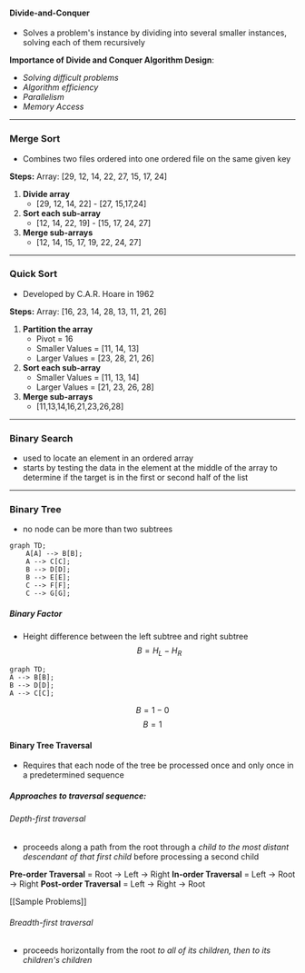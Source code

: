 #### Divide-and-Conquer
- Solves a problem's instance by dividing into several smaller instances, solving each of them recursively

**Importance of Divide and Conquer Algorithm Design**:
- *Solving difficult problems*
- *Algorithm efficiency*
- *Parallelism*
- *Memory Access*

--- 
### Merge Sort 
- Combines two files ordered into one ordered file on the same given key

**Steps:**
Array: [29, 12, 14, 22, 27, 15, 17, 24]
1. **Divide array**
	-  [29, 12, 14, 22] - [27, 15,17,24]
2. **Sort each sub-array**
	- [12, 14, 22, 19] - [15, 17, 24, 27]
3. **Merge sub-arrays**
	- [12, 14, 15, 17, 19, 22, 24, 27]

---
### Quick Sort
- Developed by C.A.R. Hoare in 1962

**Steps:**
Array: [16, 23, 14, 28, 13, 11, 21, 26]
1. **Partition the array**
	- Pivot = 16
	- Smaller Values = [11, 14, 13]
	- Larger Values = [23, 28, 21, 26]
2. **Sort each sub-array**
	- Smaller Values = [11, 13, 14]
	- Larger Values = [21, 23, 26, 28]
3. **Merge sub-arrays**
	- [11,13,14,16,21,23,26,28]

---
### Binary Search
- used to locate an element in an ordered array
- starts by testing the data in the element at the middle of the array to determine if the target is in the first or second half of the list

---
### Binary Tree
- no node can be more than two subtrees
```mermaid
graph TD;
    A[A] --> B[B];
    A --> C[C];
    B --> D[D];
    B --> E[E];
    C --> F[F];
    C --> G[G];

```

##### Binary Factor
- Height difference between the left subtree and right subtree
$$B=H_L-H_R$$
```mermaid
graph TD;
A --> B[B];
B --> D[D];
A --> C[C];

```
$$ B = 1-0 $$
$$B = 1$$
#### Binary Tree Traversal
- Requires that each node of the tree be processed once and only once in a predetermined sequence

##### Approaches to traversal sequence:

###### Depth-first traversal 
- proceeds along a path from the root through a *child to the most distant descendant of that first child* before processing a second child

**Pre-order Traversal** = Root -> Left -> Right
**In-order Traversal** = Left -> Root -> Right
**Post-order Traversal** = Left -> Right -> Root

[[Sample Problems]]
###### Breadth-first traversal 
- proceeds horizontally from the root *to all of its children, then to its children's children*

